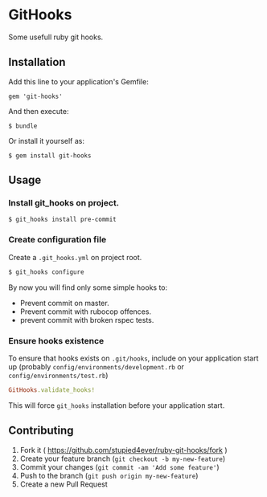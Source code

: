 # GitHooks

Some usefull ruby git hooks.

## Installation

Add this line to your application's Gemfile:

    gem 'git-hooks'

And then execute:

    $ bundle

Or install it yourself as:

    $ gem install git-hooks

## Usage
### Install git_hooks on project.

```
$ git_hooks install pre-commit
```

### Create configuration file

Create a ```.git_hooks.yml``` on project root.

```bash
$ git_hooks configure
```


By now you will find only some simple hooks to:

 - Prevent commit on master.
 - Prevent commit with rubocop offences.
 - prevent commit with broken rspec tests.

### Ensure hooks existence

To ensure that hooks exists on ```.git/hooks```, include on your application
start up (probably  ```config/environments/development.rb``` or
```config/environments/test.rb```)

```ruby
GitHooks.validate_hooks!
```

This will force ```git_hooks``` installation before your application start.

## Contributing

1. Fork it ( https://github.com/stupied4ever/ruby-git-hooks/fork )
2. Create your feature branch (`git checkout -b my-new-feature`)
3. Commit your changes (`git commit -am 'Add some feature'`)
4. Push to the branch (`git push origin my-new-feature`)
5. Create a new Pull Request
